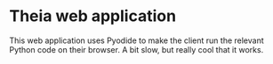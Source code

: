 # Theia web application

This web application uses Pyodide to make the client run the relevant Python code on their browser. A bit slow, but really cool that it works. 
